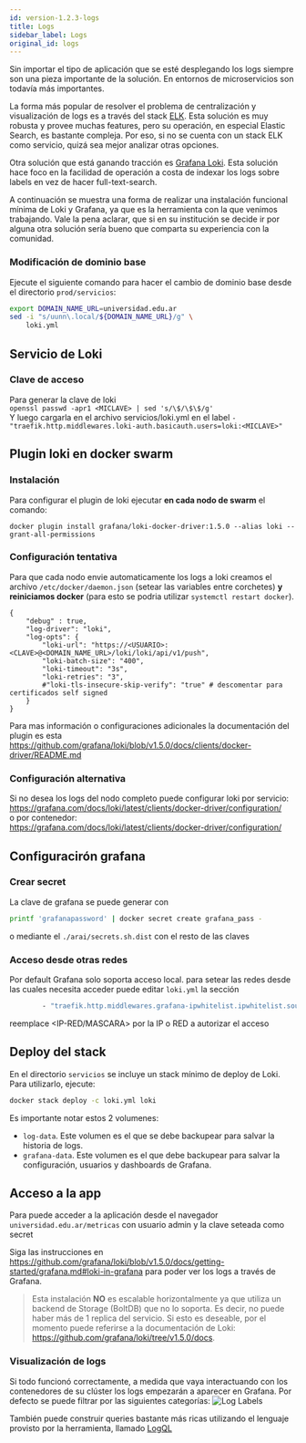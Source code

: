 ```yaml
---
id: version-1.2.3-logs
title: Logs
sidebar_label: Logs
original_id: logs
---
```


Sin importar el tipo de aplicación que se esté desplegando los logs siempre son una pieza importante de la solución.
En entornos de microservicios son todavía más importantes. 

La forma más popular de resolver el problema de centralización y visualización de logs es a través del stack [ELK](https://www.elastic.co/what-is/elk-stack). Esta solución es muy robusta y provee muchas features, pero su operación, en especial Elastic Search, es bastante compleja. Por eso, si no se cuenta con un stack ELK como servicio, quizá sea mejor analizar otras opciones.

Otra solución que está ganando tracción es [Grafana Loki](https://grafana.com/oss/loki/). Esta solución hace foco en la facilidad de operación a costa de indexar los logs sobre labels en vez de hacer full-text-search.

A continuación se muestra una forma de realizar una instalación funcional mínima de Loki y Grafana, ya que es la herramienta con la que venimos trabajando. Vale la pena aclarar, que si en su institución se decide ir por alguna otra solución sería bueno que comparta su experiencia con la comunidad.

### Modificación de dominio base
Ejecute el siguiente comando para hacer el cambio de dominio base desde el directorio `prod/servicios`:
```bash
export DOMAIN_NAME_URL=universidad.edu.ar
sed -i "s/uunn\.local/${DOMAIN_NAME_URL}/g" \
    loki.yml
```

## Servicio de Loki  
### Clave de acceso
Para generar la clave de loki  
`openssl passwd -apr1 <MICLAVE> | sed 's/\$/\$\$/g'`  
Y luego cargarla en el archivo servicios/loki.yml en el label `- "traefik.http.middlewares.loki-auth.basicauth.users=loki:<MICLAVE>"`  

## Plugin loki en docker swarm  
### Instalación  
Para configurar el plugin de loki ejecutar **en cada nodo de swarm** el comando:

`docker plugin install grafana/loki-docker-driver:1.5.0 --alias loki --grant-all-permissions`

### Configuración tentativa
Para que cada nodo envie automaticamente los logs a loki creamos el archivo `/etc/docker/daemon.json` (setear las variables entre corchetes) **y reiniciamos docker** (para esto se podria utilizar `systemctl restart docker`).  

```
{
    "debug" : true,
    "log-driver": "loki",
    "log-opts": {
        "loki-url": "https://<USUARIO>:<CLAVE>@<DOMAIN_NAME_URL>/loki/loki/api/v1/push",
        "loki-batch-size": "400",
        "loki-timeout": "3s",
        "loki-retries": "3",
        #"loki-tls-insecure-skip-verify": "true" # descomentar para certificados self signed
    }
}
```
Para mas información o configuraciones adicionales la documentación del plugin es esta https://github.com/grafana/loki/blob/v1.5.0/docs/clients/docker-driver/README.md    
### Configuración alternativa
Si no desea los logs del nodo completo puede configurar loki por servicio:    
https://grafana.com/docs/loki/latest/clients/docker-driver/configuration/    
o por contenedor:  
https://grafana.com/docs/loki/latest/clients/docker-driver/configuration/  

## Configuracirón grafana  
### Crear secret  
La clave de grafana se puede generar con
```bash
printf 'grafanapassword' | docker secret create grafana_pass -
```
o mediante el `./arai/secrets.sh.dist` con el resto de las claves

### Acceso desde otras redes
Por default Grafana solo soporta acceso local. para setear las redes desde las cuales necesita acceder puede editar `loki.yml` la sección
```bash
        - "traefik.http.middlewares.grafana-ipwhitelist.ipwhitelist.sourcerange=127.0.0.1/32,<IP-RED/MASCARA>"
```
reemplace <IP-RED/MASCARA> por la IP o RED a autorizar el acceso

## Deploy del stack
En el directorio `servicios` se incluye un stack mínimo de deploy de Loki. Para utilizarlo, ejecute:
```bash
docker stack deploy -c loki.yml loki
```
Es importante notar estos 2 volumenes:
* `log-data`. Este volumen es el que se debe backupear para salvar la historia de logs.  
* `grafana-data`. Este volumen es el que debe backupear para salvar la configuración, usuarios y dashboards de Grafana.

## Acceso a la app
Para puede acceder a la aplicación desde el navegador `universidad.edu.ar/metricas` con usuario admin y la clave seteada como secret

Siga las instrucciones en https://github.com/grafana/loki/blob/v1.5.0/docs/getting-started/grafana.md#loki-in-grafana para poder ver los logs a través de Grafana.

> Esta instalación **NO** es escalable horizontalmente ya que utiliza un backend de Storage (BoltDB) que no lo soporta. Es decir, no puede haber más de 1 replica del servicio. Si esto es deseable, por el momento puede referirse a la documentación de Loki: https://github.com/grafana/loki/tree/v1.5.0/docs.


### Visualización de logs
Si todo funcionó correctamente, a medida que vaya interactuando con los contenedores de su clúster los logs empezarán a aparecer en Grafana. Por defecto se puede filtrar por las siguientes categorías:
![Log Labels](assets/loki1.jpeg)

También puede construir queries bastante más ricas utilizando el lenguaje provisto por la herramienta, llamado [LogQL](https://github.com/grafana/loki/blob/master/docs/logql.md)
